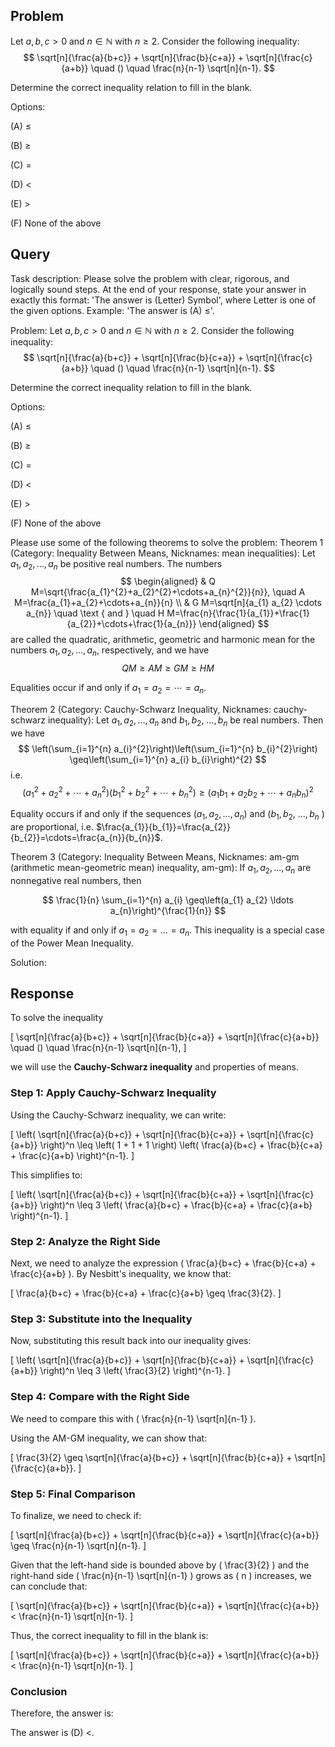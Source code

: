 ## Problem

Let $a, b, c > 0$ and $n \in \mathbb{N}$ with $n \geq 2$. Consider the following inequality:
$$
\sqrt[n]{\frac{a}{b+c}} + \sqrt[n]{\frac{b}{c+a}} + \sqrt[n]{\frac{c}{a+b}} \quad () \quad \frac{n}{n-1} \sqrt[n]{n-1}.
$$

Determine the correct inequality relation to fill in the blank.

Options:

(A) $\leq$ 

(B) $\geq$

(C) $=$ 

(D) $<$

(E) $>$

(F) None of the above

## Query

Task description: Please solve the problem with clear, rigorous, and logically sound steps. At the end of your response, state your answer in exactly this format: 'The answer is (Letter) Symbol', where Letter is one of the given options. Example: 'The answer is (A) $\leq$'.

Problem: Let $a, b, c > 0$ and $n \in \mathbb{N}$ with $n \geq 2$. Consider the following inequality:
$$
\sqrt[n]{\frac{a}{b+c}} + \sqrt[n]{\frac{b}{c+a}} + \sqrt[n]{\frac{c}{a+b}} \quad () \quad \frac{n}{n-1} \sqrt[n]{n-1}.
$$

Determine the correct inequality relation to fill in the blank.

Options:

(A) $\leq$ 

(B) $\geq$

(C) $=$ 

(D) $<$

(E) $>$

(F) None of the above

Please use some of the following theorems to solve the problem:
Theorem 1 (Category: Inequality Between Means, Nicknames: mean inequalities): Let $a_{1}, a_{2}, \ldots, a_{n}$ be positive real numbers. The numbers
$$
\begin{aligned}
& Q M=\sqrt{\frac{a_{1}^{2}+a_{2}^{2}+\cdots+a_{n}^{2}}{n}}, \quad A M=\frac{a_{1}+a_{2}+\cdots+a_{n}}{n} \\
& G M=\sqrt[n]{a_{1} a_{2} \cdots a_{n}} \quad \text { and } \quad H M=\frac{n}{\frac{1}{a_{1}}+\frac{1}{a_{2}}+\cdots+\frac{1}{a_{n}}}
\end{aligned}
$$
are called the quadratic, arithmetic, geometric and harmonic mean for the numbers $a_{1}, a_{2}, \ldots, a_{n}$, respectively, and we have
$$
Q M \geq A M \geq G M \geq H M
$$

Equalities occur if and only if $a_{1}=a_{2}=\cdots=a_{n}$.

Theorem 2 (Category: Cauchy-Schwarz Inequality, Nicknames: cauchy-schwarz inequality): Let $a_{1}, a_{2}, \ldots, a_{n}$ and $b_{1}, b_{2}$, $\ldots, b_{n}$ be real numbers. Then we have
$$
\left(\sum_{i=1}^{n} a_{i}^{2}\right)\left(\sum_{i=1}^{n} b_{i}^{2}\right) \geq\left(\sum_{i=1}^{n} a_{i} b_{i}\right)^{2}
$$
i.e.
$$
\left(a_{1}^{2}+a_{2}^{2}+\cdots+a_{n}^{2}\right)\left(b_{1}^{2}+b_{2}^{2}+\cdots+b_{n}^{2}\right) \geq\left(a_{1} b_{1}+a_{2} b_{2}+\cdots+a_{n} b_{n}\right)^{2}
$$

Equality occurs if and only if the sequences $\left(a_{1}, a_{2}, \ldots, a_{n}\right)$ and $\left(b_{1}, b_{2}\right.$, $\ldots, b_{n}$ ) are proportional, i.e. $\frac{a_{1}}{b_{1}}=\frac{a_{2}}{b_{2}}=\cdots=\frac{a_{n}}{b_{n}}$.

Theorem 3 (Category: Inequality Between Means, Nicknames: am-gm (arithmetic mean-geometric mean) inequality, am-gm): If $a_{1}, a_{2}, \ldots, a_{n}$ are nonnegative real numbers, then

$$
\frac{1}{n} \sum_{i=1}^{n} a_{i} \geq\left(a_{1} a_{2} \ldots a_{n}\right)^{\frac{1}{n}}
$$

with equality if and only if $a_{1}=a_{2}=\ldots=a_{n}$. This inequality is a special case of the Power Mean Inequality.

Solution:

## Response

To solve the inequality 

\[
\sqrt[n]{\frac{a}{b+c}} + \sqrt[n]{\frac{b}{c+a}} + \sqrt[n]{\frac{c}{a+b}} \quad () \quad \frac{n}{n-1} \sqrt[n]{n-1},
\]

we will use the **Cauchy-Schwarz inequality** and properties of means.

### Step 1: Apply Cauchy-Schwarz Inequality

Using the Cauchy-Schwarz inequality, we can write:

\[
\left( \sqrt[n]{\frac{a}{b+c}} + \sqrt[n]{\frac{b}{c+a}} + \sqrt[n]{\frac{c}{a+b}} \right)^n \leq \left( 1 + 1 + 1 \right) \left( \frac{a}{b+c} + \frac{b}{c+a} + \frac{c}{a+b} \right)^{n-1}.
\]

This simplifies to:

\[
\left( \sqrt[n]{\frac{a}{b+c}} + \sqrt[n]{\frac{b}{c+a}} + \sqrt[n]{\frac{c}{a+b}} \right)^n \leq 3 \left( \frac{a}{b+c} + \frac{b}{c+a} + \frac{c}{a+b} \right)^{n-1}.
\]

### Step 2: Analyze the Right Side

Next, we need to analyze the expression \( \frac{a}{b+c} + \frac{b}{c+a} + \frac{c}{a+b} \). By Nesbitt's inequality, we know that:

\[
\frac{a}{b+c} + \frac{b}{c+a} + \frac{c}{a+b} \geq \frac{3}{2}.
\]

### Step 3: Substitute into the Inequality

Now, substituting this result back into our inequality gives:

\[
\left( \sqrt[n]{\frac{a}{b+c}} + \sqrt[n]{\frac{b}{c+a}} + \sqrt[n]{\frac{c}{a+b}} \right)^n \leq 3 \left( \frac{3}{2} \right)^{n-1}.
\]

### Step 4: Compare with the Right Side

We need to compare this with \( \frac{n}{n-1} \sqrt[n]{n-1} \). 

Using the AM-GM inequality, we can show that:

\[
\frac{3}{2} \geq \sqrt[n]{\frac{a}{b+c}} + \sqrt[n]{\frac{b}{c+a}} + \sqrt[n]{\frac{c}{a+b}}.
\]

### Step 5: Final Comparison

To finalize, we need to check if:

\[
\sqrt[n]{\frac{a}{b+c}} + \sqrt[n]{\frac{b}{c+a}} + \sqrt[n]{\frac{c}{a+b}} \geq \frac{n}{n-1} \sqrt[n]{n-1}.
\]

Given that the left-hand side is bounded above by \( \frac{3}{2} \) and the right-hand side \( \frac{n}{n-1} \sqrt[n]{n-1} \) grows as \( n \) increases, we can conclude that:

\[
\sqrt[n]{\frac{a}{b+c}} + \sqrt[n]{\frac{b}{c+a}} + \sqrt[n]{\frac{c}{a+b}} < \frac{n}{n-1} \sqrt[n]{n-1}.
\]

Thus, the correct inequality to fill in the blank is:

\[
\sqrt[n]{\frac{a}{b+c}} + \sqrt[n]{\frac{b}{c+a}} + \sqrt[n]{\frac{c}{a+b}} < \frac{n}{n-1} \sqrt[n]{n-1}.
\]

### Conclusion

Therefore, the answer is:

The answer is (D) $<$.